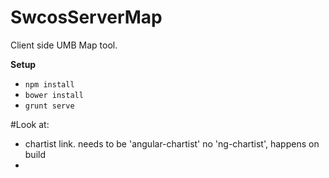 # SwcosServerMap
Client side UMB Map tool.

**Setup**
  * `npm install`
  * `bower install`
  * `grunt serve`
  
 #Look at:
  * chartist link. needs to be 'angular-chartist' no 'ng-chartist', happens on build
  * 